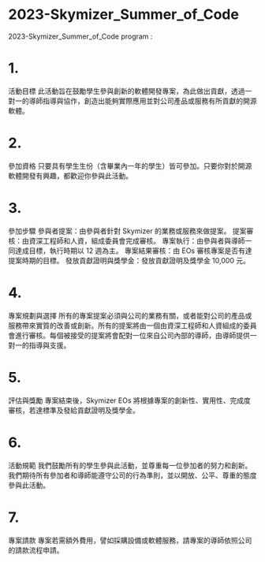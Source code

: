 # 2023-Skymizer_Summer_of_Code


2023-Skymizer_Summer_of_Code program :
# 1.
活動目標
此活動旨在鼓勵學生參與創新的軟體開發專案，為此做出貢獻，透過一對一的導師指導與協作，創造出能夠實際應用並對公司產品或服務有所貢獻的開源軟體。
# 2.
參加資格
只要具有學生生份（含畢業內一年的學生）皆可參加。只要你對於開源軟體開發有興趣，都歡迎你參與此活動。
# 3.
參加步驟
參與者提案：由參與者針對 Skymizer 的業務或服務來做提案。
提案審核：由資深工程師和人資，組成委員會完成審核。
專案執行：由參與者與導師一同達成目標，執行時期以 12 週為主。
專案結果審核：由 EOs 審核專案是否有達提案時期的目標。
發放貢獻證明與獎學金：發放貢獻證明及獎學金 10,000 元。
# 4.
專案規劃與選擇
所有的專案提案必須與公司的業務有關，或者能對公司的產品或服務帶來實質的改善或創新。所有的提案將由一個由資深工程師和人資組成的委員會進行審核。每個被接受的提案將會配對一位來自公司內部的導師，由導師提供一對一的指導與支援。
# 5.
評估與獎勵
專案結束後，Skymizer EOs 將根據專案的創新性、實用性、完成度審核，若達標準及發給貢獻證明及獎學金。
# 6.
活動規範
我們鼓勵所有的學生參與此活動，並尊重每一位參加者的努力和創新。我們期待所有參加者和導師能遵守公司的行為準則，並以開放、公平、尊重的態度參與此活動。
# 7.
專案請款
專案若需額外費用，譬如採購設備或軟體服務，請專案的導師依照公司的請款流程申請。
